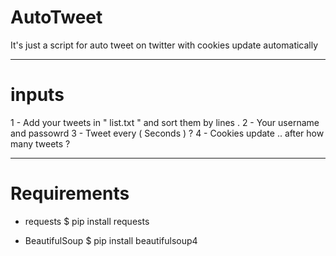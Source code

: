 # AutoTweet

It's just a script for auto tweet on twitter with cookies update automatically

------------

# inputs

1 - Add your tweets in " list.txt " and sort them by lines .
2 - Your username and passowrd
3 - Tweet every ( Seconds ) ?
4 - Cookies update .. after how many tweets ? 

------------

# Requirements

- requests 
$ pip install requests

- BeautifulSoup
$ pip install beautifulsoup4

